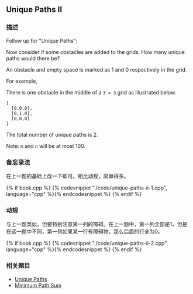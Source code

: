 ## Unique Paths II


### 描述

Follow up for "Unique Paths":

Now consider if some obstacles are added to the grids. How many unique paths would there be?

An obstacle and empty space is marked as 1 and 0 respectively in the grid.

For example,

There is one obstacle in the middle of a `3 × 3` grid as illustrated below.

```
[
  [0,0,0],
  [0,1,0],
  [0,0,0]
]
```

The total number of unique paths is 2.

Note: `m` and `n` will be at most 100.


### 备忘录法

在上一题的基础上改一下即可。相比动规，简单得多。

{% if book.cpp %}
  {% codesnippet "./code/unique-paths-ii-1.cpp", language="cpp" %}{% endcodesnippet %}
{% endif %}


### 动规

与上一题类似，但要特别注意第一列的障碍。在上一题中，第一列全部是1，但是在这一题中不同，第一列如果某一行有障碍物，那么后面的行全为0。


{% if book.cpp %}
  {% codesnippet "./code/unique-paths-ii-2.cpp", language="cpp" %}{% endcodesnippet %}
{% endif %}


### 相关题目

* [Unique Paths](unique-paths.md)
* [Minimum Path Sum](../dp/minimum-path-sum.md)
